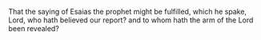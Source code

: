 That the saying of Esaias the prophet might be fulfilled, which he spake, Lord, who hath believed our report? and to whom hath the arm of the Lord been revealed?
